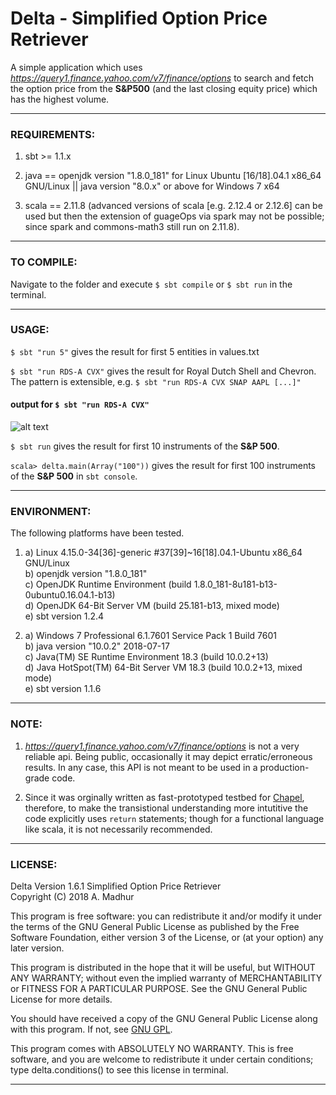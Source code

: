 # Delta - Simplified Option Price Retriever

A simple application which uses *https://query1.finance.yahoo.com/v7/finance/options* to search and fetch the option price from the **S&P500** (and the last closing equity price) which has the highest volume.  

* * *
### REQUIREMENTS:

1. sbt >= 1.1.x

2. java == openjdk version "1.8.0\_181" for Linux Ubuntu [16/18].04.1 x86\_64 GNU/Linux || java version "8.0.x" or above for Windows 7 x64

3. scala == 2.11.8 (advanced versions of scala [e.g. 2.12.4 or 2.12.6] can be used but then the extension of guageOps via spark may not be possible; since spark and commons-math3 still run on 2.11.8).
* * *
### TO COMPILE:

Navigate to the folder and execute `$ sbt compile` or `$ sbt run` in the terminal.
* * * 
### USAGE:

```$ sbt "run 5"```
gives the result for first 5 entities in values.txt

```$ sbt "run RDS-A CVX"```
gives the result for Royal Dutch Shell and Chevron. The pattern is extensible, e.g. `$ sbt "run RDS-A CVX SNAP AAPL [...]"`  
#### output for `$ sbt "run RDS-A CVX"`  
![alt text](ss.jpg "RDS-A CVX")

```$ sbt run```
gives the result for first 10 instruments of the **S&P 500**.  

```scala> delta.main(Array("100"))```
gives the result for first 100 instruments of the **S&P 500** in `sbt console`.  


* * *		
### ENVIRONMENT:

The following platforms have been tested.

1. a) Linux 4.15.0-34[36]-generic #37[39]~16[18].04.1-Ubuntu x86\_64 GNU/Linux  
   b) openjdk version "1.8.0\_181"  
   c) OpenJDK Runtime Environment (build 1.8.0\_181-8u181-b13-0ubuntu0.16.04.1-b13)  
   d) OpenJDK 64-Bit Server VM (build 25.181-b13, mixed mode)  
   e) sbt version 1.2.4  

2. a) Windows 7 Professional 6.1.7601 Service Pack 1 Build 7601  
   b) java version "10.0.2" 2018-07-17  
   c) Java(TM) SE Runtime Environment 18.3 (build 10.0.2+13)  
   d) Java HotSpot(TM) 64-Bit Server VM 18.3 (build 10.0.2+13, mixed mode)  
   e) sbt version 1.1.6  

* * *
### NOTE:

1. *https://query1.finance.yahoo.com/v7/finance/options* is not a very reliable api. Being public, occasionally it may depict erratic/erroneous results. In any case, this API is not meant to be used in a production-grade code.

2. Since it was orginally written as fast-prototyped testbed for [Chapel](https://chapel-lang.org/), therefore, to make the transistional understanding more intutitive the code explicitly uses `return` statements; though for a functional language like scala, it is not necessarily recommended.

* * *
### LICENSE:

 Delta Version 1.6.1 Simplified Option Price Retriever  
 Copyright (C) 2018  A. Madhur  

 This program is free software: you can redistribute it and/or modify it under the terms of the GNU General Public License as published by the Free Software Foundation, either version 3 of the License, or
 (at your option) any later version.

 This program is distributed in the hope that it will be useful, but WITHOUT ANY WARRANTY; without even the implied warranty of MERCHANTABILITY or FITNESS FOR A PARTICULAR PURPOSE.  See the GNU General Public License for more details.

 You should have received a copy of the GNU General Public License along with this program.  If not, see [GNU GPL](https://www.gnu.org/licenses/).

 This program comes with ABSOLUTELY NO WARRANTY. This is free software, and you are welcome to redistribute it under certain conditions; type delta.conditions() to see this license in terminal.
* * *
